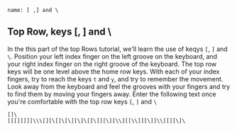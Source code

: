 ```ngMeta
name: [ ,] and \
```

## Top Row, keys [, ] and \

In the this part of the top Rows tutorial, we'll learn the use of keqys `[`, `]` and `\`.
Position your left index finger on the left groove on the keyboard, and your right index finger on the right groove of the keyboard. The top row keys will be one level above the home row keys. With each of your index fingers, try to reach the keys `t` and `y`, and try to remember the movement. Look away from the keyboard and feel the grooves with your fingers and try to find them by moving your fingers away.
Enter the following text once you're comfortable with the top row keys `[`, `]` and `\`


```practicetyping
[]\
[[[]]]]]\\\[][\[]\[\][\]\[[\]][\][\\][[\\]][\]]\\[[][\]\
```
